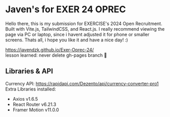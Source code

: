 # Javen's for EXER 24 OPREC
Hello there, this is my submission for EXERCISE's 2024 Open Recruitment. Built with Vite.js, TailwindCSS, and React.js. I really recommend viewing the page via PC or laptop, since i havent adjusted it for phone or smaller screens. Thats all, i hope you like it and have a nice day! :)  

https://javendzk.github.io/Exer-Oprec-24/  
lesson learned: never delete gh-pages branch 🥲

## Libraries & API
Currency API: https://rapidapi.com/Dezento/api/currency-converter-pro1   
Extra Libraries installed:
- Axios v1.6.5
- React Router v6.21.3
- Framer Motion v11.0.0
